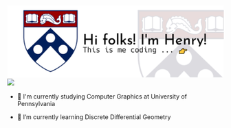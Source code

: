 <img src="images/title.jpg" style="max-height: 200px; display: inline-block"><img src="images/giphy.gif"  style="max-height: 200px; display: inline-block"/>

- 🏫 I'm currently studying Computer Graphics at University of Pennsylvania

- 🌱 I’m currently learning Discrete Differential Geometry
  
  <!--
  **SirEnri2001/sirenri2001** is a ✨ _special_ ✨ repository because its `README.md` (this file) appears on your GitHub profile.

Here are some ideas to get you started:

- 🔭 I’m currently working on ...
- 🌱 I’m currently learning ...
- 👯 I’m looking to collaborate on ...
- 🤔 I’m looking for help with ...
- 💬 Ask me about ...
- 📫 How to reach me: ...
- 😄 Pronouns: ...
- ⚡ Fun fact: ...
  -->
